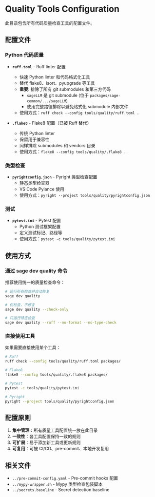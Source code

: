 # Quality Tools Configuration

此目录包含所有代码质量检查工具的配置文件。

## 配置文件

### Python 代码质量

- **`ruff.toml`** - Ruff linter 配置

  - 快速 Python linter 和代码格式化工具
  - 替代 flake8、isort、pyupgrade 等工具
  - **重要**: 排除了所有 git submodules 和第三方代码
    - `sageLLM` 是 git submodule (位于 `packages/sage-common/.../sageLLM`)
    - 使用完整路径排除以避免格式化 submodule 内部文件
  - 使用方式：`ruff check --config tools/quality/ruff.toml .`

- **`.flake8`** - Flake8 配置（已被 Ruff 替代）

  - 传统 Python linter
  - 保留用于兼容性
  - 同样排除 submodules 和 vendors 目录
  - 使用方式：`flake8 --config tools/quality/.flake8 .`

### 类型检查

- **`pyrightconfig.json`** - Pyright 类型检查配置
  - 静态类型检查器
  - VS Code Pylance 使用
  - 使用方式：`pyright --project tools/quality/pyrightconfig.json`

### 测试

- **`pytest.ini`** - Pytest 配置
  - Python 测试框架配置
  - 定义测试标记、路径等
  - 使用方式：`pytest -c tools/quality/pytest.ini`

## 使用方式

### 通过 sage dev quality 命令

推荐使用统一的质量检查命令：

```bash
# 运行所有检查并自动修复
sage dev quality

# 仅检查，不修复
sage dev quality --check-only

# 只运行特定检查
sage dev quality --ruff --no-format --no-type-check
```

### 直接使用工具

如果需要直接使用某个工具：

```bash
# Ruff
ruff check --config tools/quality/ruff.toml packages/

# Flake8
flake8 --config tools/quality/.flake8 packages/

# Pytest
pytest -c tools/quality/pytest.ini

# Pyright
pyright --project tools/quality/pyrightconfig.json
```

## 配置原则

1. **集中管理**：所有质量工具配置统一放在此目录
1. **一致性**：各工具配置保持一致的规则
1. **可扩展**：易于添加新工具或更新规则
1. **可复用**：可被 CI/CD、pre-commit、本地开发复用

## 相关文件

- `../pre-commit-config.yaml` - Pre-commit hooks 配置
- `../mypy-wrapper.sh` - Mypy 类型检查包装脚本
- `../secrets.baseline` - Secret detection baseline
